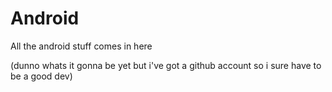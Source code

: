 # Android
All the android stuff comes in here

(dunno whats it gonna be yet but i've got a github account so i sure have to be a good dev)
